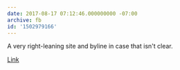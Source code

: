 ```yaml
---
date: 2017-08-17 07:12:46.000000000 -07:00
archive: fb
id: '1502979166'
---
```


A very right-leaning site and byline in case that isn't clear. 

[Link](http://thefederalist.com/2017/08/16/donald-trump-needs-to-not-be-president-yesterday/)
